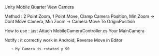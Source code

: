 Unity Mobile Quarter View Camera

Method : 2 Point Zoom, 1 Point Move, Clamp Camera Position, Min Zoom -> Dont Move Camera, Min Zoom -> Camera Move To OriginPosition

How to use : just Attach MobileCameraController.cs Your MainCamera

Notify : it correctly work in Android, Reverse Move in Editor

       : My Camera is rotated y 90 


